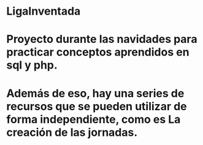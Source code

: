 # LigaInventada
# Proyecto durante las navidades para practicar conceptos aprendidos en sql y php.
# Además de eso, hay una series de recursos que se pueden utilizar de forma independiente, como es La creación de las jornadas.